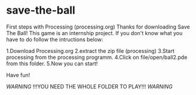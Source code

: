# save-the-ball
First steps with Processing (processing.org)
Thanks for downloading Save The Ball!
This game is an internship project.
If you don't know what you have to do follow the intructions below:

1.Download Processing.org
2.extract the zip file (processing)
3.Start processing from the processing programm.
4.Click on file/open/ball2.pde from this folder.
5.Now you can start!

Have fun!

*WARNING* !!!YOU NEED THE WHOLE FOLDER TO PLAY!!! *WARNING* 

